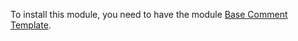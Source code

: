 To install this module, you need to have the module [Base Comment
Template](https://github.com/OCA/reporting-engine/tree/16.0/base_comment_template).
